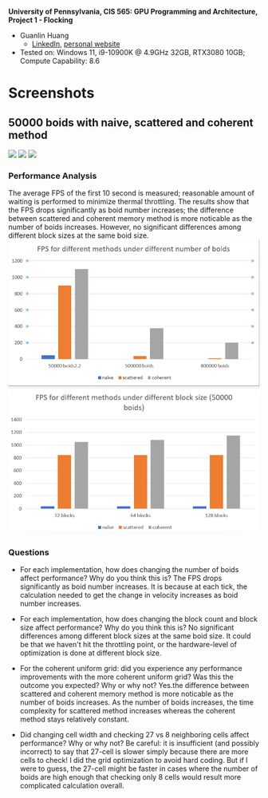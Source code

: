 **University of Pennsylvania, CIS 565: GPU Programming and Architecture,
Project 1 - Flocking**

* Guanlin Huang
  * [LinkedIn](https://www.linkedin.com/in/guanlin-huang-4406668502/), [personal website](virulentkid.github.io/personal_web/index.html)
* Tested on: Windows 11, i9-10900K @ 4.9GHz 32GB, RTX3080 10GB; Compute Capability: 8.6
# Screenshots
## 50000 boids with naive, scattered and coherent method
![](images/naive50000.gif)
![](images/sca50000.gif)
![](images/coh50000.gif)
### Performance Analysis

The average FPS of the first 10 second is measured; reasonable amount of waiting is performed to minimize thermal throttling.
The results show that the FPS drops significantly as boid number increases; the difference between scattered and coherent memory method is more noticable as the number of boids increases. 
However, no significant differences among different block sizes at the same boid size. 
![](images/fps.png)
![](images/fps2.png)

### Questions

* For each implementation, how does changing the number of boids affect
performance? Why do you think this is?
The FPS drops significantly as boid number increases. It is because at each tick, the calculation needed to get the change in velocity increases as boid number increases.

* For each implementation, how does changing the block count and block size
affect performance? Why do you think this is?
 No significant differences among different block sizes at the same boid size. It could be that we haven't hit the throttling point, or the hardware-level of optimization is done at different block size.

* For the coherent uniform grid: did you experience any performance improvements
with the more coherent uniform grid? Was this the outcome you expected?
Why or why not?
Yes.the difference between scattered and coherent memory method is more noticable as the number of boids increases. 
As the number of boids increases, the time complexity for scattered method increases whereas the coherent method stays relatively constant.


* Did changing cell width and checking 27 vs 8 neighboring cells affect performance?
Why or why not? Be careful: it is insufficient (and possibly incorrect) to say
that 27-cell is slower simply because there are more cells to check!
I did the grid optimization to avoid hard coding. But if I were to guess, the 27-cell might be faster in cases where the number of boids are high enough that
checking only 8 cells would result more complicated calculation overall.